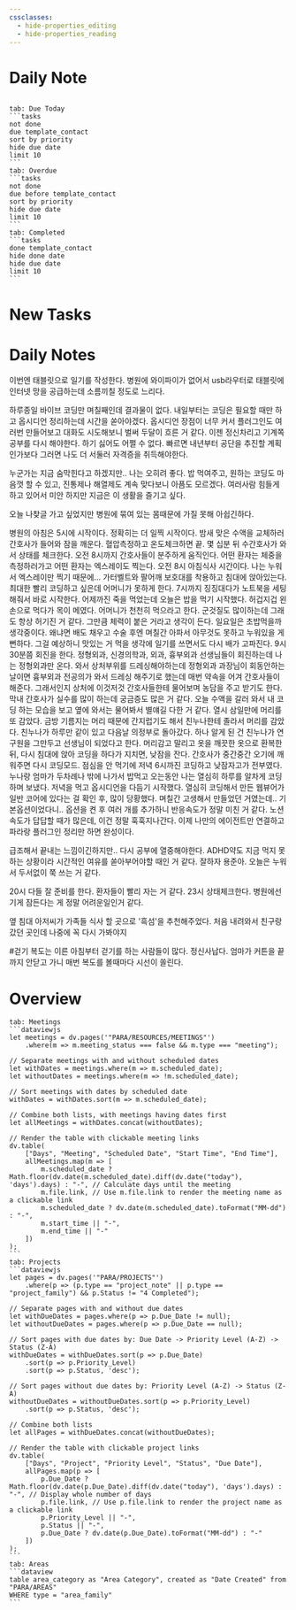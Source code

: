 ```yaml
---
cssclasses:
  - hide-properties_editing
  - hide-properties_reading
---
```

# Daily Note
```calendar-nav
```
````tabs
tab: Due Today
```tasks
not done
due template_contact
sort by priority
hide due date
limit 10
```
tab: Overdue
```tasks 
not done 
due before template_contact
sort by priority
hide due date
limit 10
```
tab: Completed
```tasks
done template_contact
hide done date
hide due date
limit 10
```
````
# New Tasks


# Daily Notes

이번엔 태블릿으로 일기를 작성한다.
병원에 와이파이가 없어서 usb라우터로 태블릿에 인터넷 망을 공급하는데 소름끼칠 정도로 느리다. 

하루종일 바이브 코딩만 며칠째인데 결과물이 없다.
내일부터는 코딩은 필요할 때만 하고 옵시디언 정리하는데 시간을 쏟아야겠다.
옵시디언 장점이 너무 커서 플러그인도 여러번 만들어보고 대화도 시도해보니 벌써 두달이 흐른 거 같다.
이젠 정신차리고 기계쪽 공부를 다시 해야한다.
하기 싫어도 어쩔 수 없다. 
빠르면 내년부터 공단을 추진할 계획인가보다 그러면 나도 더 서둘러 자격증을 취득해야한다.

누군가는 지금 숨막힌다고 하겠지만.. 나는 오히려 좋다.
밥 먹여주고, 원하는 코딩도 마음껏 할 수 있고, 진통제나 해열제도 계속 맞다보니 아픔도 모르겠다.
여러사람 힘들게 하고 있어서 미안 하지만 지금은 이 생활을 즐기고 싶다.

오늘 나찾글 가고 싶었지만 병원에 묶여 있는 몸때문에 가질 못해 아쉽긴하다.

병원의 아침은 5시에 시작이다. 정확히는 더 일찍 시작이다.
밤새 맞은 수액을 교체하러 간호사가 들어와 잠을 깨운다. 혈압측정하고 온도체크하면 끝.
몇 십분 뒤 수간호사가 와서 상태를 체크한다. 
오전 8시까지 간호사들이 분주하게 움직인다. 어떤 환자는 체중을 측정하러가고 어떤 환자는 엑스레이도 찍는다.
오전 8시 아침식사 시간이다. 나는 누워서 엑스레이만 찍기 때문에... 가터벨트와 팔어깨 보호대를 착용하고 침대에 앉아있는다. 최대한 빨리 코딩하고 싶은데 어머니가 못하게 한다. 7시까지 징징대다가 노트북을 세팅해줘서 바로 시작한다.
어제까진 죽을 먹었는데 오늘은 밥을 먹기 시작했다. 허겁지겁 왼손으로 먹다가 목이 메였다. 어머니가 천천히 먹으라고 한다.
군것질도 많이하는데 그래도 항상 허기진 거 같다.
그만큼 체력이 붙은 거라고 생각이 든다.
일요일은 초밥먹을까 생각중이다. 왜냐면 배도 채우고 수술 후엔 며칠간 아파서 아무것도 못하고 누워있을 게 뻔하다. 그걸 예상하니 맛있는 거 먹을 생각에 일기를 쓰면서도 다시 배가 고파진다.
9시 30분쯤 회진을 한다. 정형외과, 신경의학과, 외과, 흉부외과 선생님들이 회진하는데 나는 정형외과만 온다.
와서 상처부위를 드레싱해야하는데 정형외과 과장님이 회동안하는 날이면 흉부외과 전공의가 와서 드레싱 해주기로 했는데 매번 약속을 어겨 간호사들이 해준다. 그래서인지 상처에 이것저것 간호사들한테 물어보며 농담을 주고 받기도 한다.
막내 간호사가 실수를 많이 하는데 궁금증도 많은 거 같다. 오늘 수액을 갈러 와서 내 코딩 하는 모습을 보고 옆에 와서는 물어봐서 별얘길 다한 거 같다.
열시 삼일만에 머리를 또 감았다. 금방 기름지는 머리 때문에 간지럽기도 해서 친누나한테 졸라서 머리를 감았다.
친누나가 하루만 같이 있고 다음날 의정부로 돌아갔다. 
하나 알게 된 건 친누나가 연구원을 그만두고 선생님이 되었다고 한다. 
머리감고 말리고 옷을 깨끗한 옷으로 환복한 뒤, 다시 침대에 앉아 코딩을 하다가 지치면, 낮잠을 잔다.
간호사가 중간중간 오기에 깨워주면 다시 코딩모드.
점심을 안 먹기에 저녁 6시까진 코딩하고 낮잠자고가 전부였다.
누나랑 엄마가 두차례나 밖에 나가서 밥먹고 오는동안 나는 열심히 하루를 알차게 코딩하며 보냈다.
저녁을 먹고 옵시디언을 다듬기 시작했다.
열심히 코딩해서 만든 웹뷰어가 일반 코어에 있다는 걸 확인 후, 많이 당황했다.
며칠간 고생해서 만들었던 거였는데.. 기본옵션이었다니.. 
옵션을 켠 후 여러 개를 추가하니 반응속도가 정말 미친 거 같다. 노션 속도가 답답할 때가 많은데, 이건 정말 훅훅지나간다. 이제 나만의 에이전트만 연결하고 파라랑 플러그인 정리만 하면 완성이다.

급조해서 끝내는 느낌이긴하지만..  다시 공부에 열중해야한다. ADHD약도 지금 먹지 못하는 상황이라 시간적인 여유를 쏟아부어야할 때인 거 같다. 잘하자 용준아. 
오늘은 누워서 두서없이 쭉 쓰는 거 같다.

20시 다들 잘 준비를 한다. 환자들이 빨리 자는 거 같다. 23시 상태체크한다. 병원에선 기게 잠든다는 게 정말 어려운일인거 같다.  


옆 침대 아저씨가 가족들 식사 할 곳으로 '흑섬'을 추천해주었다. 처음 내려와서 친구랑 갔던 곳인데 나중에 꼭 다시 가봐야지

#걷기
복도는 이른 아침부터 걷기를 하는 사람들이 많다.
정신사납다. 엄마가 커튼을 끝까지 안닫고 가니 매번 복도를 볼때마다 시선이 쏠린다.
# Overview

````tabs
tab: Meetings
```dataviewjs
let meetings = dv.pages('"PARA/RESOURCES/MEETINGS"')
    .where(m => m.meeting_status === false && m.type === "meeting");

// Separate meetings with and without scheduled dates
let withDates = meetings.where(m => m.scheduled_date);
let withoutDates = meetings.where(m => !m.scheduled_date);

// Sort meetings with dates by scheduled date
withDates = withDates.sort(m => m.scheduled_date);

// Combine both lists, with meetings having dates first
let allMeetings = withDates.concat(withoutDates);

// Render the table with clickable meeting links
dv.table(
    ["Days", "Meeting", "Scheduled Date", "Start Time", "End Time"],
    allMeetings.map(m => [
        m.scheduled_date ? Math.floor(dv.date(m.scheduled_date).diff(dv.date("today"), 'days').days) : "-", // Calculate days until the meeting
        m.file.link, // Use m.file.link to render the meeting name as a clickable link
        m.scheduled_date ? dv.date(m.scheduled_date).toFormat("MM-dd") : "-",
        m.start_time || "-",
        m.end_time || "-"
    ])
);
```
tab: Projects
```dataviewjs
let pages = dv.pages('"PARA/PROJECTS"')
    .where(p => (p.type == "project_note" || p.type == "project_family") && p.Status != "4 Completed");

// Separate pages with and without due dates
let withDueDates = pages.where(p => p.Due_Date != null);
let withoutDueDates = pages.where(p => p.Due_Date == null);

// Sort pages with due dates by: Due Date -> Priority Level (A-Z) -> Status (Z-A)
withDueDates = withDueDates.sort(p => p.Due_Date)
    .sort(p => p.Priority_Level)
    .sort(p => p.Status, 'desc');

// Sort pages without due dates by: Priority Level (A-Z) -> Status (Z-A)
withoutDueDates = withoutDueDates.sort(p => p.Priority_Level)
    .sort(p => p.Status, 'desc');

// Combine both lists
let allPages = withDueDates.concat(withoutDueDates);

// Render the table with clickable project links
dv.table(
    ["Days", "Project", "Priority Level", "Status", "Due Date"],
    allPages.map(p => [
        p.Due_Date ? Math.floor(dv.date(p.Due_Date).diff(dv.date("today"), 'days').days) : "-", // Display whole number of days
        p.file.link, // Use p.file.link to render the project name as a clickable link
        p.Priority_Level || "-",
        p.Status || "-",
        p.Due_Date ? dv.date(p.Due_Date).toFormat("MM-dd") : "-"
    ])
);
```
tab: Areas
```dataview
table area_category as "Area Category", created as "Date Created" from "PARA/AREAS"
WHERE type = "area_family"
```
````


